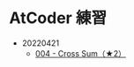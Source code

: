 # AtCoder 練習

- 20220421
  - [004 - Cross Sum（★2）](https://atcoder.jp/contests/typical90/tasks/typical90_d)
